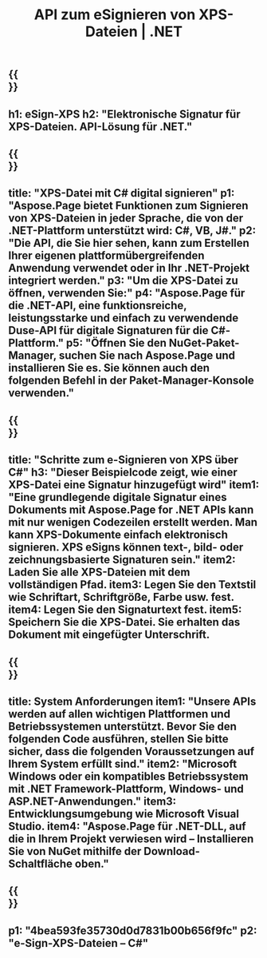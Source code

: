 ﻿---
translation: true
template: /_templates/_signature-child-net.md
title: API zum eSignieren von XPS-Dateien | .NET
url: /net/signature/xps/
description: "C#-Quellcode zum E-Signieren von XPS-Dokumenten auf der .NET Framework-Plattform, Windows und ASP.NET-Anwendungen. Einfache APIs für die XPS-Signaturfunktionalität."
informat: XPS
---

{{<section banner>}}
---
h1: eSign-XPS
h2: "Elektronische Signatur für XPS-Dateien. API-Lösung für .NET."
---

{{<section overview>}}
---
title: "XPS-Datei mit C# digital signieren"
p1: "Aspose.Page bietet Funktionen zum Signieren von XPS-Dateien in jeder Sprache, die von der .NET-Plattform unterstützt wird: C#, VB, J#."
p2: "Die API, die Sie hier sehen, kann zum Erstellen Ihrer eigenen plattformübergreifenden Anwendung verwendet oder in Ihr .NET-Projekt integriert werden."
p3: "Um die XPS-Datei zu öffnen, verwenden Sie:"
p4: "Aspose.Page für die .NET-API, eine funktionsreiche, leistungsstarke und einfach zu verwendende Duse-API für digitale Signaturen für die C#-Plattform."
p5: "Öffnen Sie den NuGet-Paket-Manager, suchen Sie nach Aspose.Page und installieren Sie es. Sie können auch den folgenden Befehl in der Paket-Manager-Konsole verwenden."
---

{{<section feature1>}}
---
title: "Schritte zum e-Signieren von XPS über C#"
h3: "Dieser Beispielcode zeigt, wie einer XPS-Datei eine Signatur hinzugefügt wird"
item1: "Eine grundlegende digitale Signatur eines Dokuments mit Aspose.Page for .NET APIs kann mit nur wenigen Codezeilen erstellt werden. Man kann XPS-Dokumente einfach elektronisch signieren. XPS eSigns können text-, bild- oder zeichnungsbasierte Signaturen sein."
item2: Laden Sie alle XPS-Dateien mit dem vollständigen Pfad.
item3: Legen Sie den Textstil wie Schriftart, Schriftgröße, Farbe usw. fest.
item4: Legen Sie den Signaturtext fest.
item5: Speichern Sie die XPS-Datei. Sie erhalten das Dokument mit eingefügter Unterschrift.
---

{{<section feature2>}}
---
title: System Anforderungen
item1: "Unsere APIs werden auf allen wichtigen Plattformen und Betriebssystemen unterstützt. Bevor Sie den folgenden Code ausführen, stellen Sie bitte sicher, dass die folgenden Voraussetzungen auf Ihrem System erfüllt sind."
item2: "Microsoft Windows oder ein kompatibles Betriebssystem mit .NET Framework-Plattform, Windows- und ASP.NET-Anwendungen."
item3: Entwicklungsumgebung wie Microsoft Visual Studio.
item4: "Aspose.Page für .NET-DLL, auf die in Ihrem Projekt verwiesen wird – Installieren Sie von NuGet mithilfe der Download-Schaltfläche oben."
---

{{<section gist>}}
---
p1: "4bea593fe35730d0d7831b00b656f9fc"
p2: "e-Sign-XPS-Dateien – C#"
--- 
